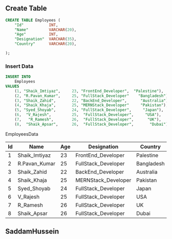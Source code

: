 ## Create Table

```sql
CREATE TABLE Employees (
    "Id"           INT,
    "Name"         VARCHAR(20),
    "Age"          INT,
    "Designation"  VARCHAR(35),
    "Country"      VARCHAR(20),

);
```
### Insert Data

```sql
INSERT INTO
    Employees
VALUES
    (1, "Shaik_Imtiyaz",     23, "FrontEnd_Developer",  "Palestine"),
    (2, "R.Pavan_Kumar",     25, "FullStack_Developer"    "Bangladesh"),
    (3, "Shaik_Zahid",       22, "BackEnd_Developer",      "Australia"),
    (4, "Shaik_Khaja",       25, "MERNStack_Developer"     "Pakistan"),
    (5, "Syed_Shoyab",       24, "FullStack_Developer",     "Japan"),
    (6,  "V_Rajesh",         25,  "FullStack_Developer",     "USA"),
    (7,   "R_Ramesh",        26,  "FullStack_Developer",      "UK"),
    (8,  "Shaik_Apsar",      26,  "FullStack_Developer",       "Dubai")
```

 EmployeesData

|Id| Name        | Age | Designation        | Country   |
|--| ---         | --- | -----------        | -------   |
| 1|Shaik_Imtiyaz| 23  |FrontEnd_Developer  | Palestine |
| 2|R.Pavan_Kumar| 25  |FullStack_Developer | Bangladesh|
| 3|Shaik_Zahid  | 22  |BackEnd_Developer   | Australia |
| 4|Shaik_Khaja  | 25  |MERNStack_Developer | Pakistan  |
| 5|Syed_Shoyab  | 24  |FullStack_Developer | Japan     |
| 6|V_Rajesh     | 25  |FullStack_Developer | USA       |
| 7|R_Ramesh     | 26  |FullStack_Developer | UK        |
| 8|Shaik_Apsar  | 26  |FullStack_Developer | Dubai     |


## SaddamHussein

